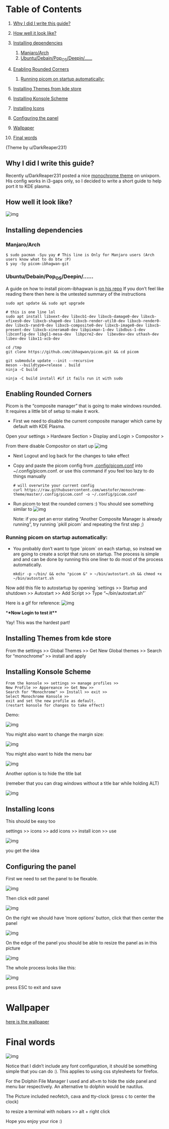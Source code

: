 # Table of Contents

1.  [Why I did I write this guide?](#org602b926)
2.  [How well it look like?](#org23c08a5)
3.  [Installing dependencies](#orgbdd4fd7)
    1.  [Manjaro/Arch](#org466e3ab)
    2.  [Ubuntu/Debain/Pop<sub>OS</sub>/Deepin/&#x2026;&#x2026;](#org97a70f7)
4.  [Enabling Rounded Corners](#org3a6d975)
    1.  [Running picom on startup automatically:](#org97e256a)
5.  [Installing Themes from kde store](#org98d6a3e)
6.  [Installing Konsole Scheme](#org81ac136)
7.  [Installing Icons](#org82b63ee)
8.  [Configuring the panel](#org09d0784)

9.  [Wallpaper](#orgd7a0f94)
10. [Final words](#orgee5b22f)

(Theme by u/DarkReaper231)

<a id="org602b926"></a>

## Why I did I write this guide?

Recently u/DarkReaper231 posted a nice [monochrome theme](https://www.reddit.com/r/unixporn/comments/iizjgi/i3gaps_went_monochrome/) on unixporn. His config
works in i3-gaps only, so I decided to write a short guide to help port it to
KDE plasma.

<a id="org23c08a5"></a>

## How well it look like?

![img](/images/monochrome-plasma/final-rice.png)

<a id="orgbdd4fd7"></a>

## Installing dependencies

<a id="org466e3ab"></a>

### Manjaro/Arch

    $ sudo pacman -Syu yay # This line is Only for Manjaro users (Arch users know what to do btw :P)
    $ yay -Sy picom-ibhagwan-git

<a id="org97a70f7"></a>

### Ubuntu/Debain/Pop<sub>OS</sub>/Deepin/&#x2026;&#x2026;

A guide on how to install picom-ibhagwan is [on his repo](https://github.com/ibhagwan/picom)
If you don&rsquo;t feel like reading there then here is the untested summary of the
instructions

    sudo apt update && sudo apt upgrade

    # this is one line lol
    sudo apt install libxext-dev libxcb1-dev libxcb-damage0-dev libxcb-xfixes0-dev libxcb-shape0-dev libxcb-render-util0-dev libxcb-render0-dev libxcb-randr0-dev libxcb-composite0-dev libxcb-image0-dev libxcb-present-dev libxcb-xinerama0-dev libpixman-1-dev libdbus-1-dev libconfig-dev libgl1-mesa-dev  libpcre2-dev  libevdev-dev uthash-dev libev-dev libx11-xcb-dev

    cd /tmp
    git clone https://github.com/ibhagwan/picom.git && cd picom

    git submodule update --init --recursive
    meson --buildtype=release . build
    ninja -C build

    ninja -C build install #if it fails run it with sudo

<a id="org3a6d975"></a>

## Enabling Rounded Corners

Picom is the &ldquo;composite manager&rdquo; that is going to make windows rounded. It
requires a little bit of setup to make it work.

- First we need to disable the current composite manager which came by default
  with KDE Plasma.

Open your settings > Hardware Section > Display and Login > Compositor >

From there disable Compositor on start up
![img](/images/monochrome-plasma/disable-compositor.png)

- Next Logout and log back for the changes to take effect
- Copy and paste the picom config from [.config/picom.conf](https://raw.githubusercontent.com/westofer/monochrome-theme/master/.config/picom.conf) into
  ~/.config/picom.conf. or use this command if you feel too lazy to do things
  manually

      # will overwrite your current config
      curl https://raw.githubusercontent.com/westofer/monochrome-theme/master/.config/picom.conf -o ~/.config/picom.conf

- Run picom to test the rounded corners :)
  You should see something similar to ![img](/images/monochrome-plasma/rounded-corners.gif)

  Note: if you get an error stating &ldquo;Another Composite Manager is already
  running&rdquo;, try running \`pkill picom\` and repeating the first step ;)

<a id="org97e256a"></a>

### Running picom on startup automatically:

- You probably don&rsquo;t want to type \`picom\` on each startup, so instead we
  are going to create a script that runs on startup. The process is simple and
  and can be done by running this one liner to do most of the process automatically.

      mkdir -p ~/bin/ && echo "picom &" > ~/bin/autostart.sh && chmod +x ~/bin/autostart.sh

Now add this file to autostartup by opening \`settings >> Startup and shutdown >>
Autostart >> Add Script >> Type &ldquo;~/bin/autostart.sh&rdquo;\`

Here is a gif for reference:
![img](/images/monochrome-plasma/autostart.gif)

\***\*Now Login to test it\*\***

Yay! This was the hardest part!

<a id="org98d6a3e"></a>

## Installing Themes from kde store

From the settings >> Global Themes >> Get New Global themes >> Search for
&ldquo;monochrome&rdquo; >> install and apply

<a id="org81ac136"></a>

## Installing Konsole Scheme

    From the konsole >> settings >> manage profiles >>
    New Profile >> Appereance >> Get New >>
    Search for "Monochrome" >> Install >> exit >>
    Select Monochrome Konsole >>
    exit and set the new profile as default.
    (restart konsole for changes to take effect)

Demo:

![img](/images/monochrome-plasma/konsole-colorscheme.gif)

You might also want to change the margin size:

![img](/images/monochrome-plasma/margin-size.png)

You might also want to hide the menu bar

![img](/images/monochrome-plasma/menubar.png)

Another option is to hide the title bat

(remeber that you can drag windows without a title bar while holding ALT)

![img](/images/monochrome-plasma/titlebar.png)

<a id="org82b63ee"></a>

## Installing Icons

This should be easy too

settings >> icons >> add icons >> install icon >> use

![img](/images/monochrome-plasma/installing-icons.gif)

you get the idea

<a id="org09d0784"></a>

## Configuring the panel

First we need to set the panel to be flexable.

![img](/images/monochrome-plasma/panel-flexable.png)

Then click edit panel

![img](/images/monochrome-plasma/panel-edit.png)

On the right we should have &rsquo;more options&rsquo; button, click that then center the panel

![img](/images/monochrome-plasma/panel-center.png)

On the edge of the panel you should be able to resize the panel as in this
picture

![img](/images/monochrome-plasma/panel-resize-handle.png)

The whole process looks like this:

![img](/images/monochrome-plasma/panel-resize.gif)

press ESC to exit and save

<a id="orgd7a0f94"></a>

# Wallpaper

[here is the wallpaper](https://github.com/DarkReaper231/blacknwhite/blob/master/background.jpg)

<a id="orgee5b22f"></a>

# Final words

![img](/images/monochrome-plasma/final-rice.png)

Notice that I didn&rsquo;t include any font configuration, it should be something
simple that you can do :). This applies to using css stylesheets for firefox.

For the Dolphin File Manager I used <F9> and alt+m to hide the side panel and
menu bar respectively. An alternative to dolphin would be nautilus.

The Picture included neofetch, cava and tty-clock (press c to center the clock)

to resize a terminal with nobars >> alt + right click

Hope you enjoy your rice :)
